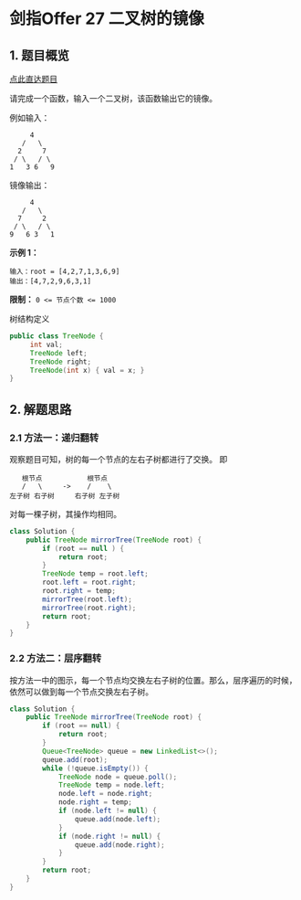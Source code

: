 # 剑指Offer 27 二叉树的镜像

## 1. 题目概览

[点此直达题目](https://leetcode-cn.com/problems/er-cha-shu-de-jing-xiang-lcof/)

请完成一个函数，输入一个二叉树，该函数输出它的镜像。

例如输入：
```
     4
   /   \
  2     7
 / \   / \
1   3 6   9
```

镜像输出：
```
     4
   /   \
  7     2
 / \   / \
9   6 3   1
```

**示例 1：**
```
输入：root = [4,2,7,1,3,6,9]
输出：[4,7,2,9,6,3,1]
```

**限制：**
```0 <= 节点个数 <= 1000```

树结构定义
```java
public class TreeNode {
     int val;
     TreeNode left;
     TreeNode right;
     TreeNode(int x) { val = x; }
}
```

## 2. 解题思路

### 2.1 方法一：递归翻转

观察题目可知，树的每一个节点的左右子树都进行了交换。
即
```
   根节点           根节点
   /   \     ->    /    \
左子树 右子树     右子树 左子树
```
对每一棵子树，其操作均相同。

```java
class Solution {
    public TreeNode mirrorTree(TreeNode root) {
        if (root == null ) {
            return root;
        }
        TreeNode temp = root.left;
        root.left = root.right;
        root.right = temp;
        mirrorTree(root.left);
        mirrorTree(root.right);
        return root;
    }
}
```

### 2.2 方法二：层序翻转

按方法一中的图示，每一个节点均交换左右子树的位置。那么，层序遍历的时候，依然可以做到每一个节点交换左右子树。

```java
class Solution {
    public TreeNode mirrorTree(TreeNode root) {
        if (root == null) {
            return root;
        }
        Queue<TreeNode> queue = new LinkedList<>();
        queue.add(root);
        while (!queue.isEmpty()) {
            TreeNode node = queue.poll();
            TreeNode temp = node.left;
            node.left = node.right;
            node.right = temp;
            if (node.left != null) {
                queue.add(node.left);
            }
            if (node.right != null) {
                queue.add(node.right);
            }
        }
        return root;
    }
}
```